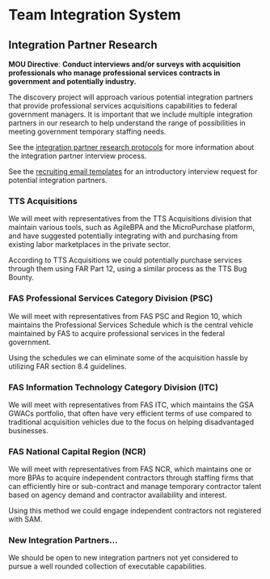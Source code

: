 # Team Integration System
## Integration Partner Research


**MOU Directive**: **Conduct interviews and/or surveys with acquisition professionals who manage professional services contracts in government and potentially industry.**

The discovery project will approach various potential integration partners that provide professional services acquisitions capabilities to federal government managers.  It is important that we include multiple integration partners in our research to help understand the range of possibilities in meeting government temporary staffing needs.

See the [integration partner research protocols](https://github.com/18F/tis-discovery/blob/master/research/protocols/integration-partners.md) for more information about the integration partner interview process.

See the [recruiting email templates](https://github.com/18F/tis-discovery/blob/master/research/templates/recruiting-email.md) for an introductory interview request for potential integration partners.

### TTS Acquisitions

We will meet with representatives from the TTS Acquisitions division that maintain various tools, such as AgileBPA and the MicroPurchase platform, and have suggested potentially integrating with and purchasing from existing labor marketplaces in the private sector.

According to TTS Acquisitions we could potentially purchase services through them using FAR Part 12, using a similar process as the TTS Bug Bounty.

### FAS Professional Services Category Division (PSC)

We will meet with representatives from FAS PSC and Region 10, which maintains the Professional Services Schedule which is the central vehicle maintained by FAS to acquire professional services in the federal government.  

Using the schedules we can eliminate some of the acquisition hassle by utilizing FAR section 8.4 guidelines.

### FAS Information Technology Category Division (ITC)

We will meet with representatives from FAS ITC, which maintains the GSA GWACs portfolio, that often have very efficient terms of use compared to traditional acquisition vehicles due to the focus on helping disadvantaged businesses.

### FAS National Capital Region (NCR)

We will meet with representatives from FAS NCR, which maintains one or more BPAs to acquire independent contractors through staffing firms that can efficiently hire or sub-contract and manage temporary contractor talent based on agency demand and contractor availability and interest.  

Using this method we could engage independent contractors not registered with SAM.

### New Integration Partners…

We should be open to new integration partners not yet considered to pursue a well rounded collection of executable capabilities.
